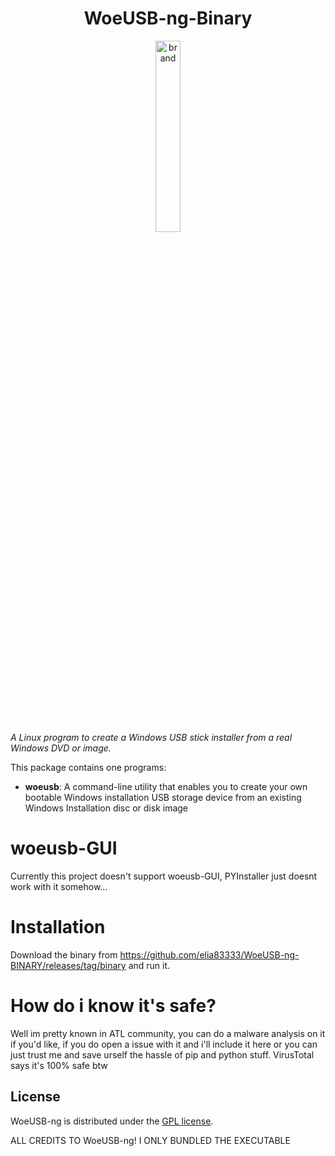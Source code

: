 <div align="center">
<h1>WoeUSB-ng-Binary</h1>
<img src=".github/woeusb-logo.png" alt="brand" width="28%" />
</div>

_A Linux program to create a Windows USB stick installer from a real Windows DVD or image._

This package contains one programs:

* **woeusb**: A command-line utility that enables you to create your own bootable Windows installation USB storage device from an existing Windows Installation disc or disk image

# woeusb-GUI

Currently this project doesn't support woeusb-GUI, PYInstaller just doesnt work with it somehow...

# Installation

Download the binary from https://github.com/elia83333/WoeUSB-ng-BINARY/releases/tag/binary and run it.

# How do i know it's safe?

Well im pretty known in ATL community, you can do a malware analysis on it if you'd like, if you do open a issue with it and i'll include it here
or you can just trust me and save urself the hassle of pip and python stuff.
VirusTotal says it's 100% safe btw

## License
WoeUSB-ng is distributed under the [GPL license](https://github.com/WoeUSB/WoeUSB-ng/blob/master/COPYING).

ALL CREDITS TO WoeUSB-ng!
I ONLY BUNDLED THE EXECUTABLE
